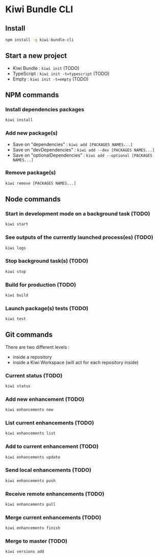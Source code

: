 
# Kiwi Bundle CLI


## Install
```bash
npm install -g kiwi-bundle-cli
```


## Start a new project
* Kiwi Bundle : `kiwi init` (TODO)
* TypeScript : `kiwi init -t=typescript` (TODO)
* Empty : `kiwi init -t=empty` (TODO)


## NPM commands

### Install dependencies packages
```bash
kiwi install
```

### Add new package(s)
* Save on "dependencies" : `kiwi add [PACKAGES NAMES...]`
* Save on "devDependencies" : `kiwi add --dev [PACKAGES NAMES...]`
* Save on "optionalDependencies" : `kiwi add --optional [PACKAGES NAMES...]`

### Remove package(s)
```bash
kiwi remove [PACKAGES NAMES...]
```


## Node commands

### Start in development mode on a background task (TODO)
```bash
kiwi start
```

### See outputs of the currently launched process(es) (TODO)
```bash
kiwi logs
```

### Stop background task(s) (TODO)
```bash
kiwi stop
```

### Build for production (TODO)
```bash
kiwi build
```

### Launch package(s) tests (TODO)
```bash
kiwi test
```


## Git commands

There are two different levels :
- inside a repository
- inside a Kiwi Workspace (will act for each repository inside)

### Current status (TODO)
```bash
kiwi status
```

### Add new enhancement (TODO)
```bash
kiwi enhancements new
```

### List current enhancements (TODO)
```bash
kiwi enhancements list
```

### Add to current enhancement (TODO)
```bash
kiwi enhancements update
```

### Send local enhancements (TODO)
```bash
kiwi enhancements push
```

### Receive remote enhancements (TODO)
```bash
kiwi enhancements pull
```

### Merge current enhancements (TODO)
```bash
kiwi enhancements finish
```

### Merge to master (TODO)
```bash
kiwi versions add
```
